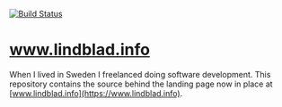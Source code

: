[![Build Status](https://travis-ci.org/nlindblad/www.lindblad.info.svg?branch=master)](https://travis-ci.org/nlindblad/www.lindblad.info)

# www.lindblad.info
When I lived in Sweden I freelanced doing software development. This repository contains the source behind the landing page now in place at [www.lindblad.info](https://www.lindblad.info).
